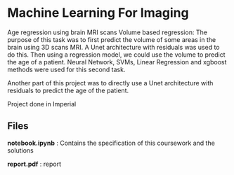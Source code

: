 # Machine Learning For Imaging
Age regression using brain MRI scans
Volume based regression:
The purpose of this task was to first predict the volume of some areas in the brain using 3D scans MRI. A Unet architecture with residuals was used to do this. Then using a regression model, we could use the volume to predict the age of a patient. Neural Network, SVMs, Linear Regression and xgboost methods were used for this second task.

Another part of this project was to directly use a Unet architecture with residuals to predict the age of the patient.

Project done in Imperial
## Files

**notebook.ipynb** : Contains the specification of this coursework and the solutions

**report.pdf** : report

